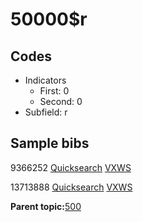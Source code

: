 # 50000$r

## Codes

-   Indicators
    -   First: 0
    -   Second: 0
-   Subfield: r

## Sample bibs

9366252 [Quicksearch](https://search.library.yale.edu/catalog/9366252) [VXWS](http://prodorbis.library.yale.edu:7014/vxws/GetHoldingsService?bibId=9366252)

13713888 [Quicksearch](https://search.library.yale.edu/catalog/13713888) [VXWS](http://prodorbis.library.yale.edu:7014/vxws/GetHoldingsService?bibId=13713888)

**Parent topic:**[500](../../tags/500/500.md)

